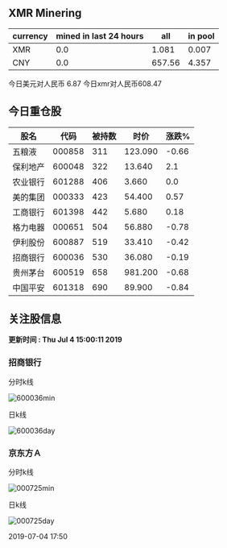 ## XMR Minering

|currency|mined in last 24 hours|all|in pool|
|---|---|---|---|
|XMR|0.0|1.081|0.007|
|CNY|0.0|657.56|4.357|

今日美元对人民币 6.87	今日xmr对人民币608.47


## 今日重仓股 

|股名|代码|被持数|时价|涨跌%|
|---|---|---|---|---|
|五粮液|000858|311|123.090|-0.66|
|保利地产|600048|322|13.640|2.1|
|农业银行|601288|406|3.660|0.0|
|美的集团|000333|423|54.400|0.57|
|工商银行|601398|442|5.680|0.18|
|格力电器|000651|504|56.880|-0.78|
|伊利股份|600887|519|33.410|-0.42|
|招商银行|600036|530|36.080|-0.19|
|贵州茅台|600519|658|981.200|-0.68|
|中国平安|601318|690|89.900|-0.84|

## 关注股信息
**更新时间 : Thu Jul  4 15:00:11 2019**
### 招商银行 
分时k线

![600036min](http://image.sinajs.cn/newchart/min/n/sh600036.gif)

日k线

![600036day](http://image.sinajs.cn/newchart/daily/n/sh600036.gif)

### 京东方Ａ 
分时k线

![000725min](http://image.sinajs.cn/newchart/min/n/sz000725.gif)

日k线

![000725day](http://image.sinajs.cn/newchart/daily/n/sz000725.gif)

2019-07-04 17:50